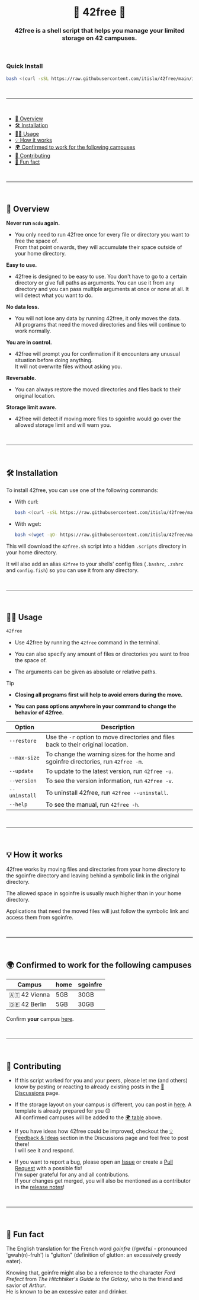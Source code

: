 <div align="center">

# 📁 42free 📁

### 42free is a shell script that helps you manage your limited storage on 42 campuses.

</div>
<br>

### Quick Install

```bash
bash <(curl -sSL https://raw.githubusercontent.com/itislu/42free/main/install.sh)
```

<br>

---

<br>

* [📌 Overview](#-overview)
* [🛠️ Installation](#%EF%B8%8F-installation)
* [👩‍💻 Usage](#-usage)
* [💡 How it works](#-how-it-works)
* [🌍 Confirmed to work for the following campuses](#-confirmed-to-work-for-the-following-campuses)
* [🤝 Contributing](#-contributing)
* [🐬 Fun fact](#-fun-fact)

<br>

---

<br>

## 📌 Overview

**Never run `ncdu` again.**
- You only need to run 42free once for every file or directory you want to free the space of.
  <br>
  From that point onwards, they will accumulate their space outside of your home directory.

**Easy to use.**
- 42free is designed to be easy to use. You don't have to go to a certain directory or give full paths as arguments.
  You can use it from any directory and you can pass multiple arguments at once or none at all. It will detect what you want to do.

**No data loss.**
- You will not lose any data by running 42free, it only moves the data.
  <br>
  All programs that need the moved directories and files will continue to work normally.

**You are in control.**
- 42free will prompt you for confirmation if it encounters any unusual situation before doing anything.
  <br>
  It will not overwrite files without asking you.

**Reversable.**
- You can always restore the moved directories and files back to their original location.

**Storage limit aware.**
- 42free will detect if moving more files to sgoinfre would go over the allowed storage limit and will warn you.

<br>

---

<br>

## 🛠️ Installation

To install 42free, you can use one of the following commands:

- With curl:
  ```bash
  bash <(curl -sSL https://raw.githubusercontent.com/itislu/42free/main/install.sh)
  ```

- With wget:
  ```bash
  bash <(wget -qO- https://raw.githubusercontent.com/itislu/42free/main/install.sh)
  ```

This will download the `42free.sh` script into a hidden `.scripts` directory in your home directory.

It will also add an alias `42free` to your shells' config files (`.bashrc`, `.zshrc` and `config.fish`) so you can use it from any directory.

<br>

---

<br>

## 👩‍💻 Usage

```bash
42free
```

- Use 42free by running the `42free` command in the terminal.

- You can also specify any amount of files or directories you want to free the space of.

- The arguments can be given as absolute or relative paths.

> [!TIP]
> - **Closing all programs first will help to avoid errors during the move.**
>
> - **You can pass options anywhere in your command to change the behavior of 42free.**
>
> | Option | Description |
> | --- | --- |
> | `--restore` | Use the `-r` option to move directories and files back to their original location. |
> | `--max-size` | To change the warning sizes for the home and sgoinfre directories, run `42free -m`. |
> | `--update` | To update to the latest version, run `42free -u`. |
> | `--version` | To see the version information, run `42free -v`. |
> | `--uninstall` | To uninstall 42free, run `42free --uninstall`. |
> | `--help` | To see the manual, run `42free -h`. |

<br>

---

<br>

## 💡 How it works

42free works by moving files and directories from your home directory to the sgoinfre directory and leaving behind a symbolic link in the original directory.

The allowed space in sgoinfre is usually much higher than in your home directory.

Applications that need the moved files will just follow the symbolic link and access them from sgoinfre.

<br>

---

<br>

## 🌍 Confirmed to work for the following campuses

| Campus | home | sgoinfre |
| --- | --- | --- |
| 🇦🇹 42 Vienna | 5GB | 30GB |
| 🇩🇪 42 Berlin | 5GB | 30GB |

Confirm **your** campus [here](https://github.com/itislu/42free/discussions/11).

<br>

---

<br>

## 🤝 Contributing

- If this script worked for you and your peers, please let me (and others) know by posting or reacting to already existing posts in the [💬 Discussions](https://github.com/itislu/42free/discussions) page.

- If the storage layout on your campus is different, you can post in [here](https://github.com/itislu/42free/discussions/5). A template is already prepared for you 😊
  <br>
  All confirmed campuses will be added to the [🌍 table](https://github.com/itislu/42free?tab=readme-ov-file#-confirmed-to-work-for-the-following-campuses) above.

- If you have ideas how 42free could be improved, checkout the [💡 Feedback & Ideas](https://github.com/itislu/42free/discussions/categories/feedback-ideas) section in the Discussions page and feel free to post there!
  <br>
  I will see it and respond.

- If you want to report a bug, please open an [Issue](https://github.com/itislu/42free/issues) or create a [Pull Request](https://github.com/itislu/42free/pulls) with a possible fix!
  <br>
  I'm super grateful for any and all contributions.
  <br>
  If your changes get merged, you will also be mentioned as a contributor in the [release notes](https://github.com/itislu/42free/releases)!

<br>

---

<br>

## 🐬 Fun fact

The English translation for the French word _goinfre_ (/ɡwɛ̃fʁ/ - pronounced 'gwah(n)-fruh') is "glutton" (definition of glutton: an excessively greedy eater).

Knowing that, goinfre might also be a reference to the character _Ford Prefect_ from _The Hitchhiker's Guide to the Galaxy_, who is the friend and savior of _Arthur_.
<br>
He is known to be an excessive eater and drinker.

<br>
